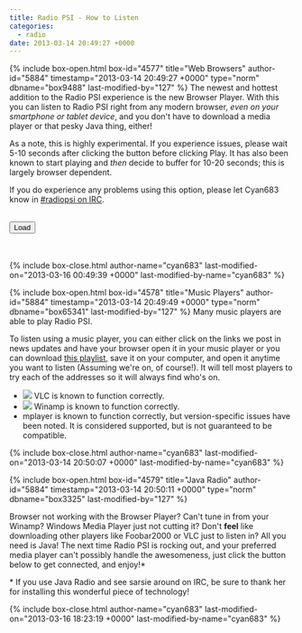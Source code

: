 ```yaml
---
title: Radio PSI - How to Listen
categories:
  - radio
date: 2013-03-14 20:49:27 +0000
---
```

{% include box-open.html box-id="4577" title="Web Browsers" author-id="5884" timestamp="2013-03-14 20:49:27 +0000" type="norm" dbname="box9488" last-modified-by="127" %}
The newest and hottest addition to the Radio PSI experience is the new Browser Player. With this you can listen to Radio PSI right from any modern browser, <i>even on your smartphone or tablet device</i>, and you don't have to download a media player or that pesky Java thing, either!

<p>As a note, this is highly experimental. If you experience issues, please wait 5-10 seconds after clicking the button before clicking Play. It has also been known to start playing and <i>then</i> decide to buffer for 10-20 seconds; this is largely browser dependent.
</p>

<p>If you do experience any problems using this option, please let Cyan683 know in <a href="http://starmen.net/radio/miscellaneous/irc.php">#radiopsi on IRC</a>.
</p>

<br /><input id="browserPlayerButton" type="button" value="Load" onClick="var myFrame=document.getElementById('browserPlayer'); myFrame.src = 'http://icecast.fobby.net/browserplayer/browserPlayer.xsl'; myFrame.hidden=false; document.getElementById('browserPlayerButton').value='Reload';" />

<br />
<br /><iframe id="browserPlayer" src="" style="height:160px; width:445px;" scrolling="false" seamless="true" hidden="true">Your browser does not seem to support frames.</iframe>
{% include box-close.html author-name="cyan683" last-modified-on="2013-03-16 00:49:39 +0000" last-modified-by-name="cyan683" %}

{% include box-open.html box-id="4578" title="Music Players" author-id="5884" timestamp="2013-03-14 20:49:49 +0000" type="norm" dbname="box65341" last-modified-by="127" %}
Many music players are able to play Radio PSI.

<p>To listen using a music player, you can either click on the links we post in news updates and have your browser open it in your music player or you can download <a href="http://starmen.net/radio/radiopsi.m3u">this playlist</a>, save it on your computer, and open it anytime you want to listen (Assuming we're on, of course!). It will tell most players to try each of the addresses so it will always find who's on.
</p>

<ul>
<li><img src="http://starmen.net/radio/images/icons/vlc.png" /> VLC is known to function correctly.</li>
<li><img src="http://starmen.net/radio/images/icons/winamp.ico" /> Winamp is known to function correctly.</li>
<li>mplayer is known to function correctly, but version-specific issues have been noted. It is considered supported, but is not guaranteed to be compatible.</li>
</ul>
{% include box-close.html author-name="cyan683" last-modified-on="2013-03-14 20:50:07 +0000" last-modified-by-name="cyan683" %}

{% include box-open.html box-id="4579" title="Java Radio" author-id="5884" timestamp="2013-03-14 20:50:11 +0000" type="norm" dbname="box3325" last-modified-by="127" %}
<div id="java">
Browser not working with the Browser Player? Can't tune in from your Winamp?  Windows Media Player just not cutting it?  Don't <b>feel</b> like downloading other players like Foobar2000 or VLC just to listen in?  All you need is Java! The next time Radio PSI is rocking out, and your preferred media player can't possibly handle the awesomeness, just click the button below to get connected, and enjoy!*

<p>
<div align="center"><popupbutton src="http://icecast.fobby.net/jorbis/index.html" width="450" height="60" value="Launch Java Radio" /></div>
</p>

<p>* If you use Java Radio and see sarsie around on IRC, be sure to thank her for installing this wonderful piece of technology!
</p>
</div>
{% include box-close.html author-name="cyan683" last-modified-on="2013-03-16 18:23:19 +0000" last-modified-by-name="cyan683" %}
